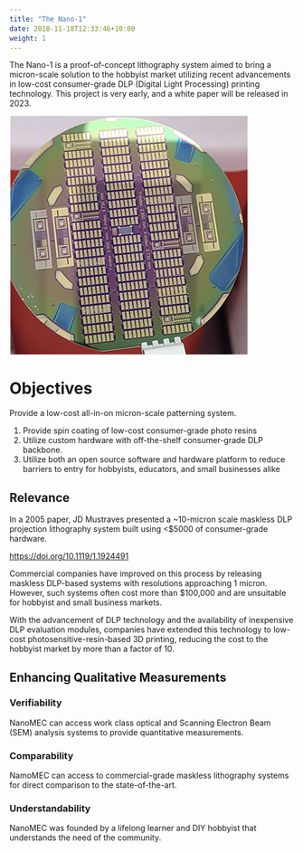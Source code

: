 ```yaml
---
title: "The Nano-1"
date: 2018-11-18T12:33:46+10:00
weight: 1
---
```


The Nano-1 is a proof-of-concept lithography system aimed to bring a micron-scale solution to the hobbyist market utilizing recent advancements in low-cost consumer-grade DLP (Digital Light Processing) printing technology. This project is very early, and a white paper will be released in 2023.

![Accounting Services](/images/nano-1/wafer.png)

# Objectives

Provide a low-cost all-in-on micron-scale patterning system.

1. Provide spin coating of low-cost consumer-grade photo resins
2. Utilize custom hardware with off-the-shelf consumer-grade DLP backbone.
3. Utilize both an open source software and hardware platform to reduce barriers to entry for hobbyists, educators, and small businesses alike

## Relevance

In a 2005 paper, JD Mustraves presented a ~10-micron scale maskless DLP projection lithography system built using <$5000 of consumer-grade hardware.

https://doi.org/10.1119/1.1924491

Commercial companies have improved on this process by releasing maskless DLP-based systems with resolutions approaching 1 micron. However, such systems often cost more than $100,000 and are unsuitable for hobbyist and small business markets.

With the advancement of DLP technology and the availability of inexpensive DLP evaluation modules, companies have extended this technology to low-cost photosensitive-resin-based 3D printing, reducing the cost to the hobbyist market by more than a factor of 10.

## Enhancing Qualitative Measurements

### Verifiability

NanoMEC can access work class optical and Scanning Electron Beam (SEM) analysis systems to provide quantitative measurements.

### Comparability

NamoMEC can access to commercial-grade maskless lithography systems for direct comparison to the state-of-the-art.

### Understandability

NanoMEC was founded by a lifelong learner and DIY hobbyist that understands the need of the community.